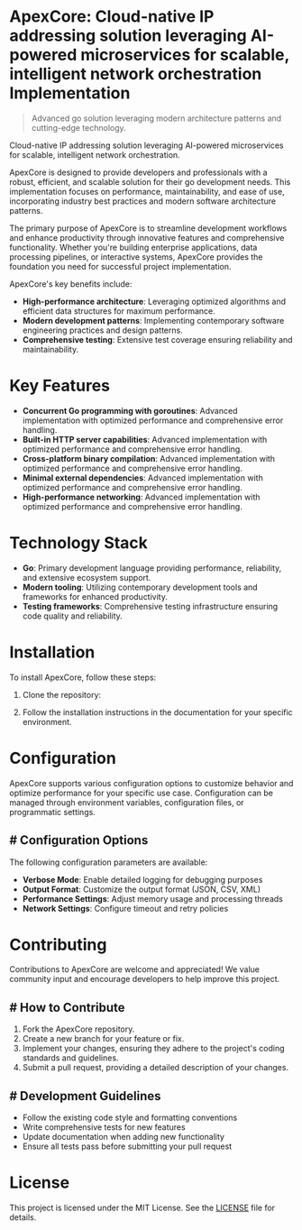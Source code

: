 <!-- fallback_ApexCore_20250802093741_89952 -->

# ApexCore: Cloud-native IP addressing solution leveraging AI-powered microservices for scalable, intelligent network orchestration Implementation
> Advanced go solution leveraging modern architecture patterns and cutting-edge technology.

Cloud-native IP addressing solution leveraging AI-powered microservices for scalable, intelligent network orchestration.

ApexCore is designed to provide developers and professionals with a robust, efficient, and scalable solution for their go development needs. This implementation focuses on performance, maintainability, and ease of use, incorporating industry best practices and modern software architecture patterns.

The primary purpose of ApexCore is to streamline development workflows and enhance productivity through innovative features and comprehensive functionality. Whether you're building enterprise applications, data processing pipelines, or interactive systems, ApexCore provides the foundation you need for successful project implementation.

ApexCore's key benefits include:

* **High-performance architecture**: Leveraging optimized algorithms and efficient data structures for maximum performance.
* **Modern development patterns**: Implementing contemporary software engineering practices and design patterns.
* **Comprehensive testing**: Extensive test coverage ensuring reliability and maintainability.

# Key Features

* **Concurrent Go programming with goroutines**: Advanced implementation with optimized performance and comprehensive error handling.
* **Built-in HTTP server capabilities**: Advanced implementation with optimized performance and comprehensive error handling.
* **Cross-platform binary compilation**: Advanced implementation with optimized performance and comprehensive error handling.
* **Minimal external dependencies**: Advanced implementation with optimized performance and comprehensive error handling.
* **High-performance networking**: Advanced implementation with optimized performance and comprehensive error handling.

# Technology Stack

* **Go**: Primary development language providing performance, reliability, and extensive ecosystem support.
* **Modern tooling**: Utilizing contemporary development tools and frameworks for enhanced productivity.
* **Testing frameworks**: Comprehensive testing infrastructure ensuring code quality and reliability.

# Installation

To install ApexCore, follow these steps:

1. Clone the repository:


2. Follow the installation instructions in the documentation for your specific environment.

# Configuration

ApexCore supports various configuration options to customize behavior and optimize performance for your specific use case. Configuration can be managed through environment variables, configuration files, or programmatic settings.

## # Configuration Options

The following configuration parameters are available:

* **Verbose Mode**: Enable detailed logging for debugging purposes
* **Output Format**: Customize the output format (JSON, CSV, XML)
* **Performance Settings**: Adjust memory usage and processing threads
* **Network Settings**: Configure timeout and retry policies

# Contributing

Contributions to ApexCore are welcome and appreciated! We value community input and encourage developers to help improve this project.

## # How to Contribute

1. Fork the ApexCore repository.
2. Create a new branch for your feature or fix.
3. Implement your changes, ensuring they adhere to the project's coding standards and guidelines.
4. Submit a pull request, providing a detailed description of your changes.

## # Development Guidelines

* Follow the existing code style and formatting conventions
* Write comprehensive tests for new features
* Update documentation when adding new functionality
* Ensure all tests pass before submitting your pull request

# License

This project is licensed under the MIT License. See the [LICENSE](https://github.com/Muramatsuu/ApexCore/blob/main/LICENSE) file for details.
